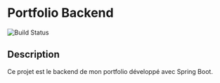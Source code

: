 # Portfolio Backend

![Build Status](https://img.shields.io/github/actions/workflow/status/kadel237/portFolio/build.yml?branch=main)

## Description
Ce projet est le backend de mon portfolio développé avec Spring Boot.
